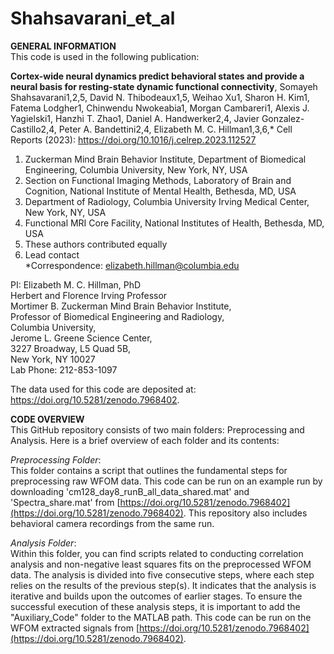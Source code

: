 # Shahsavarani_et_al

**GENERAL INFORMATION**  
This code is used in the following publication:  
  
  __Cortex-wide neural dynamics predict behavioral states and provide a neural basis for resting-state dynamic functional connectivity__, Somayeh Shahsavarani1,2,5, David N. Thibodeaux1,5, Weihao Xu1, Sharon H. Kim1, Fatema Lodgher1, Chinwendu Nwokeabia1, Morgan Cambareri1, Alexis J. Yagielski1, Hanzhi T. Zhao1, Daniel A. Handwerker2,4, Javier Gonzalez-Castillo2,4, Peter A. Bandettini2,4, Elizabeth M. C. Hillman1,3,6,* Cell Reports (2023): https://doi.org/10.1016/j.celrep.2023.112527  
  
1. Zuckerman Mind Brain Behavior Institute, Department of Biomedical Engineering, Columbia University, New York, NY, USA  
2. Section on Functional Imaging Methods, Laboratory of Brain and Cognition, National Institute of Mental Health, Bethesda, MD, USA  
3. Department of Radiology, Columbia University Irving Medical Center, New York, NY, USA  
4. Functional MRI Core Facility, National Institutes of Health, Bethesda, MD, USA  
5. These authors contributed equally  
6. Lead contact  
*Correspondence: elizabeth.hillman@columbia.edu  
  
  PI: Elizabeth M. C. Hillman, PhD  
  Herbert and Florence Irving Professor  
  Mortimer B. Zuckerman Mind Brain Behavior Institute,  
  Professor of Biomedical Engineering and Radiology,  
  Columbia University,  
  Jerome L. Greene Science Center,  
  3227 Broadway, L5 Quad 5B,  
  New York, NY 10027  
  Lab Phone: 212-853-1097  
    
  The data used for this code are deposited at: https://doi.org/10.5281/zenodo.7968402.
  
  
  **CODE OVERVIEW**  
  This GitHub repository consists of two main folders: Preprocessing and Analysis. Here is a brief overview of each folder and its contents:  
  
  _Preprocessing Folder_:  
  This folder contains a script that outlines the fundamental steps for preprocessing raw WFOM data. This code can be run on an example run by downloading 'cm128_day8_runB_all_data_shared.mat' and 'Spectra_share.mat' from [https://doi.org/10.5281/zenodo.7968402](https://doi.org/10.5281/zenodo.7968402). This repository also includes behavioral camera recordings from the same run. 
  
  _Analysis Folder_:  
  Within this folder, you can find scripts related to conducting correlation analysis and non-negative least squares fits on the preprocessed WFOM data. The analysis is divided into five consecutive steps, where each step relies on the results of the previous step(s). It indicates that the analysis is iterative and builds upon the outcomes of earlier stages. To ensure the successful execution of these analysis steps, it is important to add the "Auxiliary_Code" folder to the MATLAB path. This code can be run on the WFOM extracted signals from [https://doi.org/10.5281/zenodo.7968402](https://doi.org/10.5281/zenodo.7968402).
